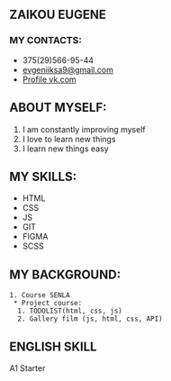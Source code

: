 ## ZAIKOU EUGENE

### MY CONTACTS: 
 * 375(29)566-95-44
 * evgeniiksa9@gmail.com
 * [Profile vk.com](https://vk.com/skailat)

 ## ABOUT MYSELF:

  1. I am constantly improving myself
  2. I love to learn new things
  3. I learn new things easy
  
## MY SKILLS:

  * HTML
  * CSS
  * JS
  * GIT
  * FIGMA
  * SCSS

  ## MY BACKGROUND:
  
    1. Course SENLA
     * Project course:
      1. TODOLIST(html, css, js)
      2. Gallery film (js, html, css, API)

  ## ENGLISH SKILL
  A1 Starter